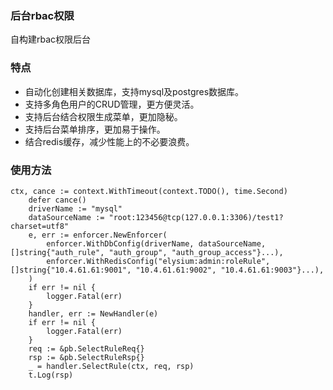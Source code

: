 ### 后台rbac权限

自构建rbac权限后台

### 特点

- 自动化创建相关数据库，支持mysql及postgres数据库。
- 支持多角色用户的CRUD管理，更方便灵活。
- 支持后台结合权限生成菜单，更加隐秘。
- 支持后台菜单排序，更加易于操作。
- 结合redis缓存，减少性能上的不必要浪费。

### 使用方法

```
ctx, cance := context.WithTimeout(context.TODO(), time.Second)
	defer cance()
	driverName := "mysql"
	dataSourceName := "root:123456@tcp(127.0.0.1:3306)/test1?charset=utf8"
	e, err := enforcer.NewEnforcer(
		enforcer.WithDbConfig(driverName, dataSourceName, []string{"auth_rule", "auth_group", "auth_group_access"}...),
		enforcer.WithRedisConfig("elysium:admin:roleRule", []string{"10.4.61.61:9001", "10.4.61.61:9002", "10.4.61.61:9003"}...),
	)
	if err != nil {
		logger.Fatal(err)
	}
	handler, err := NewHandler(e)
	if err != nil {
		logger.Fatal(err)
	}
	req := &pb.SelectRuleReq{}
	rsp := &pb.SelectRuleRsp{}
	_ = handler.SelectRule(ctx, req, rsp)
	t.Log(rsp)
```